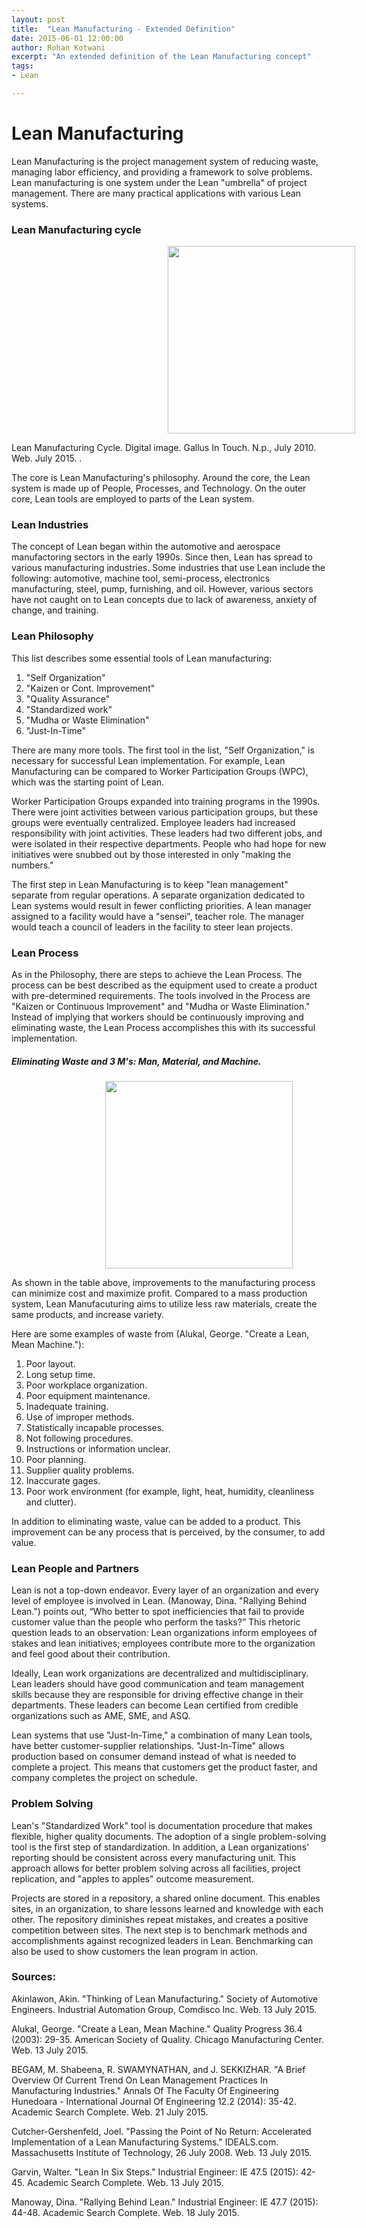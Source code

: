 ```yaml
---
layout: post
title:  "Lean Manufacturing - Extended Definition"
date: 2015-06-01 12:00:00
author: Rohan Kotwani
excerpt: "An extended definition of the Lean Manufacturing concept"
tags: 
- Lean

---
```


# Lean Manufacturing
Lean Manufacturing is the project management system of reducing waste, managing labor efficiency, and providing a framework to solve problems. Lean manufacturing is one system under the Lean "umbrella" of project management. There are many practical applications with various Lean systems.

### Lean Manufacturing cycle
<p>  <img src="https://cloud.githubusercontent.com/assets/8345247/14655549/678808b8-0648-11e6-9a87-baf716d3c879.png"  height="300px" align="bottom" hspace="250">
</p>
Lean Manufacturing Cycle. Digital image. Gallus In Touch. N.p., July 2010. Web. July 2015. <http://www.gallus-group.com/ru/desktopdefault.aspx/tabid-318/473_read-910/>.

The core is Lean Manufacturing's philosophy. Around the core, the Lean system is made up of People, Processes, and Technology. On the outer core, Lean tools are employed to parts of the Lean system.

### Lean Industries
The concept of Lean began within the automotive and aerospace manufactoring sectors in the early 1990s. Since then, Lean has spread to various manufacturing industries. Some industries that use Lean include the following: automotive, machine tool, semi-process, electronics manufacturing, steel, pump, furnishing, and oil. However, various sectors have not caught on to Lean concepts due to lack of awareness, anxiety of change, and training. 

### Lean Philosophy

This list describes some essential tools of Lean manufacturing:

1.  "Self Organization"  
2.  "Kaizen or Cont. Improvement"
3.  "Quality Assurance"
4.  "Standardized work"
5.  "Mudha or Waste Elimination"
6.  "Just-In-Time"

There are many more tools. The first tool in the list, "Self Organization," is necessary for successful Lean implementation. For example, Lean Manufacturing can be compared to Worker Participation Groups (WPC), which was the starting point of Lean.

Worker Participation Groups expanded into training programs in the 1990s. There were joint activities between various participation groups, but these groups were eventually centralized. Employee leaders had increased responsibility with joint activities. These leaders had two different jobs, and were isolated in their respective departments. People who had hope for new initiatives were snubbed out by those interested in only "making the numbers." 

The first step in Lean Manufacturing is to keep "lean management" separate from regular operations. A separate organization dedicated to Lean systems would result in fewer conflicting priorities. A lean manager assigned to a facility would have a "sensei", teacher role. The manager would teach a council of leaders in the facility to steer lean projects.

<A NAME=name></A>

### Lean Process

As in the Philosophy, there are steps to achieve the Lean Process. The process can be best described as the equipment used to create a product with pre-determined requirements. The tools involved in the Process are "Kaizen or Continuous Improvement" and "Mudha or Waste Elimination." Instead of implying that workers should be continuously improving and eliminating waste, the Lean Process accomplishes this with its successful implementation.

##### Eliminating Waste and 3 M's: Man, Material, and Machine.
<p>  <img src="https://cloud.githubusercontent.com/assets/8345247/8810591/8a3bb3e2-2fb5-11e5-85c0-828cad9520a4.PNG"  height="300px" align="bottom" hspace="150">
</p>

As shown in the table above, improvements to the manufacturing process can minimize cost and maximize profit. Compared to a mass production system, Lean Manufacuturing aims to utilize less raw materials, create the same products, and increase variety.

Here are some examples of waste from (Alukal, George. "Create a Lean, Mean Machine."):

1. Poor layout. 
2. Long setup time. 
3. Poor workplace organization. 
4. Poor equipment maintenance. 
5. Inadequate training.
6. Use of improper methods. 
7. Statistically incapable processes. 
8. Not following procedures. 
9. Instructions or information unclear.
10. Poor planning.
11. Supplier quality problems.
12. Inaccurate gages. 
13. Poor work environment (for example, light, heat, humidity, cleanliness and clutter).

In addition to eliminating waste, value can be added to a product. This improvement can be any process that is perceived, by the consumer, to add value. 

### Lean People and Partners
Lean is not a top-down endeavor. Every layer of an organization and every level of employee is involved in Lean. (Manoway, Dina. "Rallying Behind Lean.") points out, “Who better to spot inefficiencies that fail to provide customer value than the people who perform the tasks?” This rhetoric question leads to an observation: Lean organizations inform employees of stakes and lean initiatives; employees contribute more to the organization and feel good about their contribution.

Ideally, Lean work organizations are decentralized and multidisciplinary. Lean leaders should have good communication and team management skills because they are responsible for driving effective change in their departments. These leaders can become Lean certified from credible organizations such as AME, SME, and ASQ.  

Lean systems that use "Just-In-Time," a combination of many Lean tools, have better customer-supplier relationships. "Just-In-Time" allows production based on consumer demand instead of what is needed to complete a project. This means that customers get the product faster, and company completes the project on schedule.

### Problem Solving

Lean's "Standardized Work" tool is documentation procedure that makes flexible, higher quality documents. The adoption of a single problem-solving tool is the first step of standardization. In addition, a Lean organizations' reporting should be consistent across every manufacturing unit. This approach allows for better problem solving across all facilities, project replication, and "apples to apples" outcome measurement.

Projects are stored in a repository, a shared online document. This enables sites, in an organization, to share lessons learned and knowledge with each other. The repository diminishes repeat mistakes, and creates a positive competition between sites. The next step is to benchmark methods and accomplishments against recognized leaders in Lean.  Benchmarking can also be used to show customers the lean program in action.

### Sources:

Akinlawon, Akin. "Thinking of Lean Manufacturing." Society of Automotive Engineers. Industrial Automation Group, Comdisco Inc. Web. 13 July 2015. 

Alukal, George. "Create a Lean, Mean Machine." Quality Progress 36.4 (2003): 29-35. American Society of Quality. Chicago Manufacturing Center. Web. 13 July 2015.

BEGAM, M. Shabeena, R. SWAMYNATHAN, and J. SEKKIZHAR. "A Brief Overview Of Current Trend On Lean Management Practices In Manufacturing Industries." Annals Of The Faculty Of Engineering Hunedoara - International Journal Of Engineering 12.2 (2014): 35-42. Academic Search Complete. Web. 21 July 2015.

Cutcher-Gershenfeld, Joel. "Passing the Point of No Return: Accelerated Implementation of a Lean Manufacturing Systems." IDEALS.com. Massachusetts Institute of Technology, 26 July 2008. Web. 13 July 2015.

Garvin, Walter. "Lean In Six Steps." Industrial Engineer: IE 47.5 (2015): 42-45. Academic Search Complete. Web. 13 July 2015.

Manoway, Dina. "Rallying Behind Lean." Industrial Engineer: IE 47.7 (2015): 44-48. Academic Search Complete. Web. 18 July 2015.






